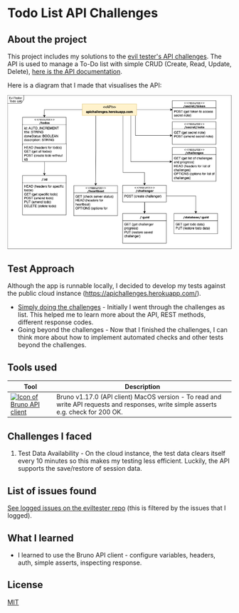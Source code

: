 # Todo List API Challenges

## About the project

This project includes my solutions to the [evil tester's API challenges](https://apichallenges.herokuapp.com/apichallenges). The API is used to manage a To-Do list with simple CRUD (Create, Read, Update, Delete), [here is the API documentation](https://apichallenges.herokuapp.com/docs).

Here is a diagram that I made that visualises the API:

![A UML-style diagram of the todo list API](./docs/api-diagram.png)

## Test Approach

Although the app is runnable locally, I decided to develop my tests against the public cloud instance (https://apichallenges.herokuapp.com/).

- [Simply doing the challenges](./docs/challenges-list.pdf) - Initially I went through the challenges as list. This helped me to learn more about the API, REST methods, different response codes.
- Going beyond the challenges - Now that I finished the challenges, I can think more about how to implement automated checks and other tests beyond the challenges.

## Tools used

| Tool                                                                                                                                                                          | Description                                                                                                                          |
| ----------------------------------------------------------------------------------------------------------------------------------------------------------------------------- | ------------------------------------------------------------------------------------------------------------------------------------ |
| <a href="https://www.usebruno.com/"><img src="https://github.com/usebruno/bruno/raw/main/assets/images/logo-transparent.png" width="120" alt="Icon of Bruno API client"/></a> | Bruno v1.17.0 (API client) MacOS version - To read and write API requests and responses, write simple asserts e.g. check for 200 OK. |

## Challenges I faced

1. Test Data Availability - On the cloud instance, the test data clears itself every 10 minutes so this makes my testing less efficient. Luckily, the API supports the save/restore of session data.

## List of issues found

[See logged issues on the eviltester repo](https://github.com/eviltester/thingifier/issues/created_by/p2635) (this is filtered by the issues that I logged).

## What I learned

- I learned to use the Bruno API client - configure variables, headers, auth, simple asserts, inspecting response.

## License

[MIT](LICENSE)
